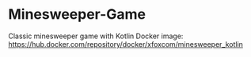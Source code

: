 # Minesweeper-Game
Classic minesweeper game with Kotlin
Docker image: https://hub.docker.com/repository/docker/xfoxcom/minesweeper_kotlin
